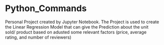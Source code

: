 # Python_Commands
Personal Project created by Jupyter Notebook. 
The Project is used to create the Linear Regression Model that can give the Prediction about the unit sold/ product based on adusted some relevant factors (price, average rating, and number of reviewers)
